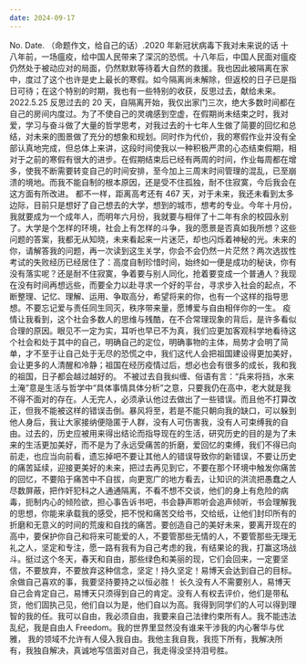```yaml
---
date: 2024-09-17
---
```


No.
Date.
（命题作文，给自己的话）.2020 年新冠状病毒下我对未来说的话
十八年前，一场瘟疫，给中国人民带来了深沉的恐慌。十八年后，中国人民面对瘟疫仍然处于被动应对的局面，仍然默默等待着大自然的救援。我也因此被隔离在家中，度过了这个也许是史上最长的寒假。如今隔离尚未解除，但返校的日子已是指日可待；在这个特别的时期，我也有一些特别的收获，反思过去，献给未来。2022.5.25
反思过去的 20 天，自隔离开始，我仅出家门三次，绝大多数时间都在自己的房间内度过。为了不使自己的灵魂感到空虚，在假期尚未结束之时，我对爱，学习与奋斗做了大量的哲学思考，对我过去的十七年人生做了简要的回忆和总结，对未来的图景做了充分的想象和规划。同时作为代价，我的寒假作业并没有全部认真地完成，但总体上来讲，这段时间使我以一种积极严肃的心态结束假期，相对于之前的寒假有很大的进步。在假期结束后已经有两周的时间，作业每周都在增多，使我不断需要转变自己的时间安排，至今加上三周末时间管理的混乱，已至崩溃的境地。而我不能自制的根本原因，还是受不住孤独，耐不住寂寞，今后我会在这方面有所改进。
都不一样，距离高考还有 467 天，对于未来，我还未看到太多边际，目前只是想好了自己想去的大学，想到的城市，想考的专业。今年十月份，我就要成为一个成年人，而明年六月份，我就要与相伴了十二年有余的校园永别了。大学是个怎样的环境，社会上有怎样的斗争，我的愿景是否真如我所想？这些问题的答案，我都无从知晓，未来看起来一片迷茫，却也闪烁着神秘的光。未来的你，请解答我的问题，再一次读到这生关学，你会不会仍然一片茫然？两次选拔性考试的失败经历已经居住了：高度自制珍惜时间，始终如一便是成功的秘诀，你有没有落实呢？还是耐不住寂寞，争着要与别人同化，抢着要变成一个普通人？我现在没有时间再想远些，而要全力以赴寻求一个好的平台，寻求步入社会的起点，不断整理、记忆、理解、运用、争取高分，希望将来的你，也有一个这样的指导思想。不要忘记爱与责任同生同灭，秩序带来量，愿博爱与自由相伴你的一生。
疫情让我看到，这个社会多数人的思维与残酷，在不合常理现象的背后，是许多看似合理的原因。眼见不一定为实，耳听也早已不为真，我们应更加客观科学地看待这个社会和处于其中的自己，明确自己的定位，明确事物的主体，局势才会明了简单，才不至于让自己处于无尽的恐慌之中，我们这代人会把祖国建设得更加美好，会让更多的人清醒和冷静；祖国在经历疫情过后，想必也会有很多的成长，我和我的祖国，日子都会越过越好的。
不被过去自我纠缠、俗语有言：“兵来将挡，水来土淹”意是生活与哲学中“具体事情具体分析”之意，只要我仍在高中，老大就是我不得不面对的存在。人无完人，必须承认他过去做出了一些错误。而且他不打算改正，但我不能被这样的错误击倒。暴风将至，若是不能只朝向我的缺口，可以躲到他人身后，我让大家接纳便隐匿于人群，没有人可伤害我，没有人可束缚我的自由。过去的，历史应被用来得出结论而指导现在的生活，研究历史的目的是为了未来的生活更加美好，而不是为了永远受痛苦的折磨，爱回忆的束缚，我们不得已向前走，也应当向前看，遗忘掉吧不要让其他人的错误导致你的新错误，不要让历史的痛苦延续，迎接更美好的未来，把过去再见到它，不要在那个环境中触发你痛苦的回忆，不要陷于痛苦中不自拔，向更宽广的地方看去，让知识的洪流把愚蠢之人尽数屏蔽，把作奸犯科之人通通隔离，不看不想不交谈，他们的身上有危险的病毒，扼制内心的倾险欲，担心事告诉书吧，书会静声聆听会追声倾听，书会理解我的思想，你能来承载我的感受，把不悦和痛苦交给书，交给纸，让他们封印所有的折磨和无意义的时间的荒废和自找的痛苦。要创造自己的美好未来，要离开现在的高中，要保护你自己和将来可能爱的人，不要管那些无情的人，不要管那些无理无礼之人，坚定和专注，愿一路有我有为自己考虑的我，有结果论的我，打赢这场战斗。挺过这个冬天，春天和自由，那些绿色和美丽的现，它们会回来，一定要坚信，不要放弃，不要放弃这种信念，坚定！持久坚定！易博天会达到自己的目标。余做自己喜欢的事，我要坚持要持之以恒必胜！
长久没有人不需要别人，易博天自己会肯定自己，易博天只须得到自己的肯定。没有人有权去评价，他们是带私货，他们固执己见，他们自以为是，他们自以为高。我得到同学们的人可以得到理智的我的任。我可以自由，我必须自由，我要来自己法律约束所有人。我不能违法乱纪，我是自由人 Freedom。我的世界里显然没有谁来干涉我的内心奢华与优雅， 我的领域不允许有人侵入我自由。我他主我自我，我揽下所有，我解决所有，我独自解决，真诚地写信面对自己，我走得没坚持泪号胜。
